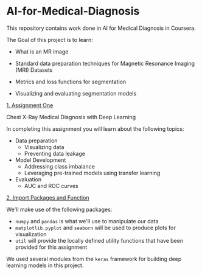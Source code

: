 # AI-for-Medical-Diagnosis
This repository contains work done in AI for Medical Diagnosis in Coursera.

The Goal of this project is to learn:

* What is an MR image

* Standard data preparation techniques for Magnetic Resonance Imaging (MRI) Datasets

* Metrics and loss functions for segmentation

* Visualizing and evaluating segmentation models

[1. Assignment One](#1)

Chest X-Ray Medical Diagnosis with Deep Learning

In completing this assignment you will learn about the following topics: 

- Data preparation
  - Visualizing data
  - Preventing data leakage
- Model Development
  - Addressing class imbalance
  - Leveraging pre-trained models using transfer learning
- Evaluation
  - AUC and ROC curves
  
  
 [2. Import Packages and Function](#2)
 
 We'll make use of the following packages:
- `numpy` and `pandas` is what we'll use to manipulate our data
- `matplotlib.pyplot` and `seaborn` will be used to produce plots for visualization
- `util` will provide the locally defined utility functions that have been provided for this assignment

We  used several modules from the `keras` framework for building deep learning models in this project.
 
 
